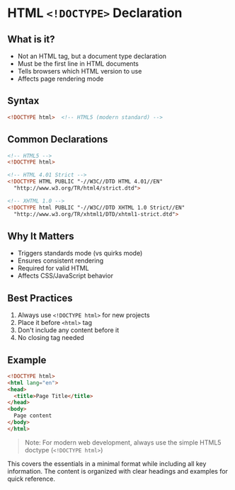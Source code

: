 
# HTML `<!DOCTYPE>` Declaration

## What is it?
- Not an HTML tag, but a document type declaration
- Must be the first line in HTML documents
- Tells browsers which HTML version to use
- Affects page rendering mode

## Syntax
```html
<!DOCTYPE html>  <!-- HTML5 (modern standard) -->
```

## Common Declarations
```html
<!-- HTML5 -->
<!DOCTYPE html>

<!-- HTML 4.01 Strict -->
<!DOCTYPE HTML PUBLIC "-//W3C//DTD HTML 4.01//EN" 
  "http://www.w3.org/TR/html4/strict.dtd">

<!-- XHTML 1.0 -->
<!DOCTYPE html PUBLIC "-//W3C//DTD XHTML 1.0 Strict//EN"
  "http://www.w3.org/TR/xhtml1/DTD/xhtml1-strict.dtd">
```

## Why It Matters
- Triggers standards mode (vs quirks mode)
- Ensures consistent rendering
- Required for valid HTML
- Affects CSS/JavaScript behavior

## Best Practices
1. Always use `<!DOCTYPE html>` for new projects
2. Place it before `<html>` tag
3. Don't include any content before it
4. No closing tag needed

## Example
```html
<!DOCTYPE html>
<html lang="en">
<head>
  <title>Page Title</title>
</head>
<body>
  Page content
</body>
</html>
```

> Note: For modern web development, always use the simple HTML5 doctype (`<!DOCTYPE html>`)
> 

This covers the essentials in a minimal format while including all key information. The content is organized with clear headings and examples for quick reference.
